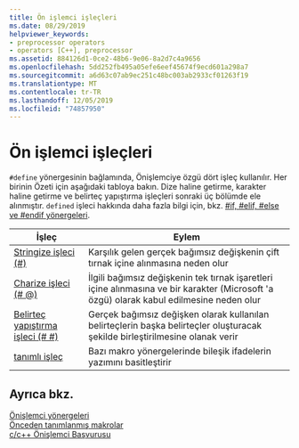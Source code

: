 ```yaml
---
title: Ön işlemci işleçleri
ms.date: 08/29/2019
helpviewer_keywords:
- preprocessor operators
- operators [C++], preprocessor
ms.assetid: 884126d1-0ce2-48b6-9e06-8a2d7c4a9656
ms.openlocfilehash: 5dd252fb495a05efe6eef45674f9ecd601a298a7
ms.sourcegitcommit: a6d63c07ab9ec251c48bc003ab2933cf01263f19
ms.translationtype: MT
ms.contentlocale: tr-TR
ms.lasthandoff: 12/05/2019
ms.locfileid: "74857950"
---
```

# <a name="preprocessor-operators"></a>Ön işlemci işleçleri

`#define` yönergesinin bağlamında, Önişlemciye özgü dört işleç kullanılır. Her birinin Özeti için aşağıdaki tabloya bakın. Dize haline getirme, karakter haline getirme ve belirteç yapıştırma işleçleri sonraki üç bölümde ele alınmıştır. `defined` işleci hakkında daha fazla bilgi için, bkz. [#if, #elif, #else ve #endif yönergeleri](../preprocessor/hash-if-hash-elif-hash-else-and-hash-endif-directives-c-cpp.md).

|İşleç|Eylem|
|--------------|------------|
|[Stringize işleci (#)](../preprocessor/stringizing-operator-hash.md)|Karşılık gelen gerçek bağımsız değişkenin çift tırnak içine alınmasına neden olur|
|[Charize işleci (# @)](../preprocessor/charizing-operator-hash-at.md)|İlgili bağımsız değişkenin tek tırnak işaretleri içine alınmasına ve bir karakter (Microsoft 'a özgü) olarak kabul edilmesine neden olur|
|[Belirteç yapıştırma işleci (# #)](../preprocessor/token-pasting-operator-hash-hash.md)|Gerçek bağımsız değişken olarak kullanılan belirteçlerin başka belirteçler oluşturacak şekilde birleştirilmesine olanak verir|
|[tanımlı işleç](../preprocessor/hash-if-hash-elif-hash-else-and-hash-endif-directives-c-cpp.md)|Bazı makro yönergelerinde bileşik ifadelerin yazımını basitleştirir|

## <a name="see-also"></a>Ayrıca bkz.

[Önişlemci yönergeleri](../preprocessor/preprocessor-directives.md)\
[Önceden tanımlanmış makrolar](../preprocessor/predefined-macros.md)\
[c/c++ Önişlemci Başvurusu](../preprocessor/c-cpp-preprocessor-reference.md)
